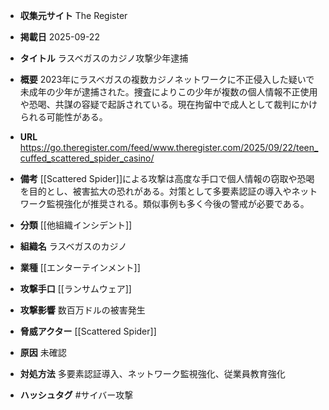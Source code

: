 - **収集元サイト**
The Register

- **掲載日**
2025-09-22

- **タイトル**
ラスベガスのカジノ攻撃少年逮捕

- **概要**
2023年にラスベガスの複数カジノネットワークに不正侵入した疑いで未成年の少年が逮捕された。捜査によりこの少年が複数の個人情報不正使用や恐喝、共謀の容疑で起訴されている。現在拘留中で成人として裁判にかけられる可能性がある。

- **URL**
https://go.theregister.com/feed/www.theregister.com/2025/09/22/teen_cuffed_scattered_spider_casino/

- **備考**
[[Scattered Spider]]による攻撃は高度な手口で個人情報の窃取や恐喝を目的とし、被害拡大の恐れがある。対策として多要素認証の導入やネットワーク監視強化が推奨される。類似事例も多く今後の警戒が必要である。

- **分類**
[[他組織インシデント]]

- **組織名**
ラスベガスのカジノ

- **業種**
[[エンターテインメント]]

- **攻撃手口**
[[ランサムウェア]]

- **攻撃影響**
数百万ドルの被害発生

- **脅威アクター**
[[Scattered Spider]]

- **原因**
未確認

- **対処方法**
多要素認証導入、ネットワーク監視強化、従業員教育強化

- **ハッシュタグ**
#サイバー攻撃

